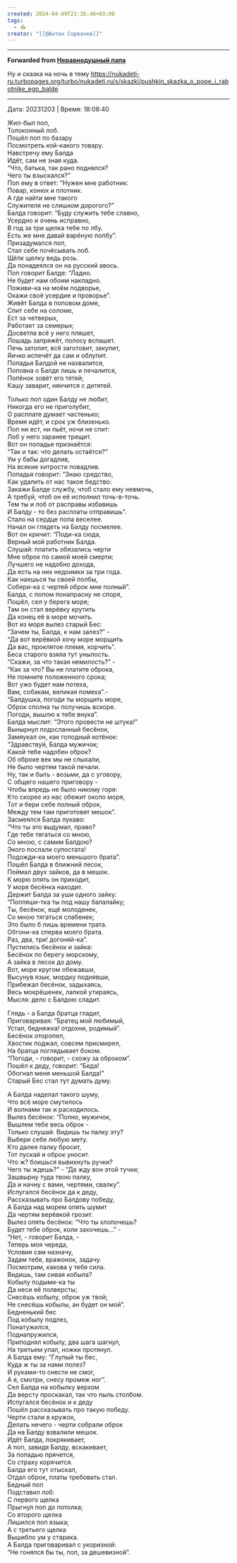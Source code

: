 ```yaml
---
created: 2024-04-09T21:35:48+03:00
tags:
  - 📥
creator: "[[@Антон Сорвачев]]"
---
```



***

**Forwarded from [Неравнодушный папа](https://t.me/MensConsult/2226)**

Ну и сказка на ночь в тему https://nukadeti-ru.turbopages.org/turbo/nukadeti.ru/s/skazki/pushkin_skazka_o_pope_i_rabotnike_ego_balde

---

Дата: 20231203 | Время: 18:08:40



Жил-был поп,  
Толоконный лоб.  
Пошёл поп по базару  
Посмотреть кой-какого товару.  
Навстречу ему Балда  
Идёт, сам не зная куда.  
“Что, батька, так рано поднялся?  
Чего ты взыскался?”  
Поп ему в ответ: “Нужен мне работник:  
Повар, конюх и плотник.  
А где найти мне такого  
Служителя не слишком дорогого?”  
Балда говорит: “Буду служить тебе славно,  
Усердно и очень исправно,  
В год за три щелка тебе по лбу.  
Есть же мне давай варёную полбу”.  
Призадумался поп,  
Стал себе почёсывать лоб.  
Щёлк щелку ведь розь.  
Да понадеялся он на русский авось.  
Поп говорит Балде: “Ладно.  
Не будет нам обоим накладно.  
Поживи-ка на моём подворье,  
Окажи своё усердие и проворье”.  
Живёт Балда в поповом доме,  
Спит себе на соломе,  
Ест за четверых,  
Работает за семерых;  
Досветла всё у него пляшет,  
Лошадь запряжёт, полосу вспашет.  
Печь затопит, всё заготовит, закупит,  
Яичко испечёт да сам и облупит.  
Попадья Балдой не нахвалится,  
Поповна о Балде лишь и печалится,  
Попёнок зовёт его тятей;  
Кашу заварит, нянчится с дитятей.

Только поп один Балду не любит,  
Никогда его не приголубит,  
О расплате думает частенько;  
Время идёт, и срок уж близенько.  
Поп ни ест, ни пьёт, ночи не спит:  
Лоб у него заранее трещит.  
Вот он попадье признаётся:  
“Так и так: что делать остаётся?”  
Ум у бабы догадлив,  
На всякие хитрости повадлив.  
Попадья говорит: “Знаю средство,  
Как удалить от нас такое бедство:  
Закажи Балде службу, чтоб стало ему невмочь,  
А требуй, чтоб он её исполнил точь-в-точь.  
Тем ты и лоб от расправы избавишь  
И Балду - то без расплаты отправишь”.  
Стало на сердце попа веселее.  
Начал он глядеть на Балду посмелее.  
Вот он кричит: “Поди-ка сюда,  
Верный мой работник Балда.  
Слушай: платить обязались черти  
Мне оброк по самой моей смерти;  
Лучшего не надобно дохода,  
Да есть на них недоимки за три года.  
Как наешься ты своей полбы,  
Собери-ка с чертей оброк мне полный”.  
Балда, с попом понапрасну не споря,  
Пошёл, сел у берега моря;  
Там он стал верёвку крутить  
Да конец её в море мочить.  
Вот из моря вылез старый Бес:  
“Зачем ты, Балда, к нам залез?” -  
“Да вот верёвкой хочу море морщить  
Да вас, проклятое племя, корчить”.  
Беса старого взяла тут унылость.  
“Скажи, за что такая немилость?” -  
“Как за что? Вы не платите оброка,  
Не помните положенного срока;  
Вот ужо будет нам потеха,  
Вам, собакам, великая помеха”.-  
“Балдушка, погоди ты морщить море,  
Оброк сполна ты получишь вскоре.  
Погоди, вышлю к тебе внука”.  
Балда мыслит: “Этого провести не штука!”  
Вынырнул подосланный бесёнок,  
Замяукал он, как голодный котёнок:  
“Здравствуй, Балда мужичок;  
Какой тебе надобен оброк?  
Об оброке век мы не слыхали,  
Не было чертям такой печали.  
Ну, так и быть - возьми, да с уговору,  
С общего нашего приговору -  
Чтобы впредь не было никому горя:  
Кто скорее из нас обежит около моря,  
Тот и бери себе полный оброк,  
Между тем там приготовят мешок”.  
Засмеялся Балда лукаво:  
“Что ты это выдумал, право?  
Где тебе тягаться со мною,  
Со мною, с самим Балдою?  
Экого послали супостата!  
Подожди-ка моего меньшого брата”.  
Пошёл Балда в ближний лесок,  
Поймал двух зайков, да в мешок.  
К морю опять он приходит,  
У моря бесёнка находит.  
Держит Балда за уши одного зайку:  
“Попляши-тка ты под нашу балалайку;  
Ты, бесёнок, ещё молоденек,  
Со мною тягаться слабенек;  
Это было б лишь времени трата.  
Обгони-ка сперва моего брата.  
Раз, два, три! догоняй-ка”.  
Пустились бесёнок и зайка:  
Бесёнок по берегу морскому,  
А зайка в лесок до дому.  
Вот, море кругом обежавши,  
Высунув язык, мордку поднявши,  
Прибежал бесёнок, задыхаясь,  
Весь мокрёшенек, лапкой утираясь,  
Мысля: дело с Балдою сладит.

Глядь - а Балда братца гладит,  
Приговаривая: “Братец мой любимый,  
Устал, бедняжка! отдохни, родимый”.  
Бесёнок оторопел,  
Хвостик поджал, совсем присмирел,  
На братца поглядывает боком.  
“Погоди, - говорит, - схожу за оброком”.  
Пошёл к деду, говорит: “Беда!  
Обогнал меня меньшой Балда!”  
Старый Бес стал тут думать думу.

А Балда наделал такого шуму,  
Что всё море смутилось  
И волнами так и расходилось.  
Вылез бесёнок: “Полно, мужичок,  
Вышлем тебе весь оброк -  
Только слушай. Видишь ты палку эту?  
Выбери себе любую мету.  
Кто далее палку бросит,  
Тот пускай и оброк уносит.  
Что ж? боишься вывихнуть ручки?  
Чего ты ждешь?” - “Да жду вон этой тучки;  
Зашвырну туда твою палку,  
Да и начну с вами, чертями, свалку”.  
Испугался бесёнок да к деду,  
Рассказывать про Балдову победу,  
А Балда над морем опять шумит  
Да чертям верёвкой грозит.  
Вылез опять бесёнок: “Что ты хлопочешь?  
Будет тебе оброк, коли захочешь...” -  
“Нет, - говорит Балда, -  
Теперь моя череда,  
Условия сам назначу,  
Задам тебе, вражонок, задачу.  
Посмотрим, какова у тебя сила.  
Видишь, там сивая кобыла?  
Кобылу подыми-ка ты  
Да неси её полверсты;  
Снесёшь кобылу, оброк уж твой;  
Не снесёшь кобылы, ан будет он мой”.  
Бедненький бес  
Под кобылу подлез,  
Понатужился,  
Поднапружился,  
Приподнял кобылу, два шага шагнул,  
На третьем упал, ножки протянул.  
А Балда ему: “Глупый ты бес,  
Куда ж ты за нами полез?  
И руками-то снести не смог,  
А я, смотри, снесу промеж ног”.  
Сел Балда на кобылку верхом  
Да версту проскакал, так что пыль столбом.  
Испугался бесёнок и к деду  
Пошёл рассказывать про такую победу.  
Черти стали в кружок,  
Делать нечего - черти собрали оброк  
Да на Балду взвалили мешок.  
Идёт Балда, покрякивает,  
А поп, завидя Балду, вскакивает,  
За попадью прячется,  
Со страху корячится.  
Балда его тут отыскал,  
Отдал оброк, платы требовать стал.  
Бедный поп  
Подставил лоб:  
С первого щелка  
Прыгнул поп до потолка;  
Со второго щелка  
Лишился поп языка;  
А с третьего щелка  
Вышибло ум у старика.  
А Балда приговаривал с укоризной:  
“Не гонялся бы ты, поп, за дешевизной”.
